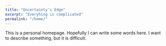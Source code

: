 ```yaml
---
title: "Uncertainty's Edge"
excerpt: "Everyhing is complicated"
permalink: "/home/"
---
```


This is a personal homepage. Hopefully I can write some words here. I want to describe something, but it is difficult.